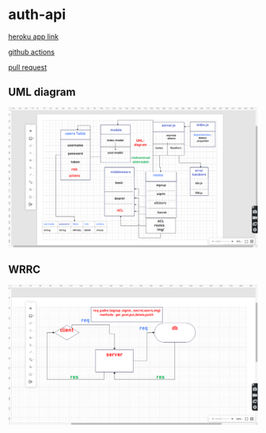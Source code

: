 # auth-api

[heroku app link](https://auth-api-msh.herokuapp.com/)

[github actions](https://github.com/mohammadsh96/auth-api/actions)

[pull request](https://github.com/mohammadsh96/auth-api/pull/1)

## UML diagram
![UMl](./Screenshot%20(192).png)

## WRRC 
![WRRC](./Screenshot%20(193).png)